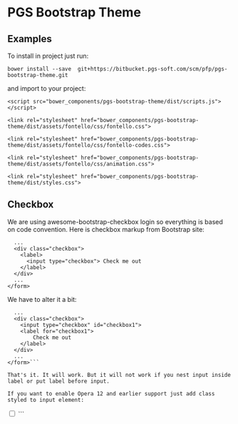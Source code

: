 # PGS Bootstrap Theme

## Examples
To install in project just run:
```
bower install --save  git+https://bitbucket.pgs-soft.com/scm/pfp/pgs-bootstrap-theme.git
```
and import to your project:
```
<script src="bower_components/pgs-bootstrap-theme/dist/scripts.js"></script>
```
```
<link rel="stylesheet" href="bower_components/pgs-bootstrap-theme/dist/assets/fontello/css/fontello.css">
```
```
<link rel="stylesheet" href="bower_components/pgs-bootstrap-theme/dist/assets/fontello/css/fontello-codes.css">
```
```
<link rel="stylesheet" href="bower_components/pgs-bootstrap-theme/dist/assets/fontello/css/animation.css">
```
```
<link rel="stylesheet" href="bower_components/pgs-bootstrap-theme/dist/styles.css">
```

## Checkbox
We are using awesome-bootstrap-checkbox login so everything is based on code convention. Here is checkbox markup from Bootstrap site:

```<form role="form">
  ...
  <div class="checkbox">
    <label>
      <input type="checkbox"> Check me out
    </label>
  </div>
  ...
</form>
```

We have to alter it a bit:

```<form role="form">
  ...
  <div class="checkbox">
    <input type="checkbox" id="checkbox1">
    <label for="checkbox1">
        Check me out
    </label>
  </div>
  ...
</form>```

That's it. It will work. But it will not work if you nest input inside label or put label before input.

If you want to enable Opera 12 and earlier support just add class styled to input element:

```
<input type="checkbox" id="checkbox1" class="styled">
```

